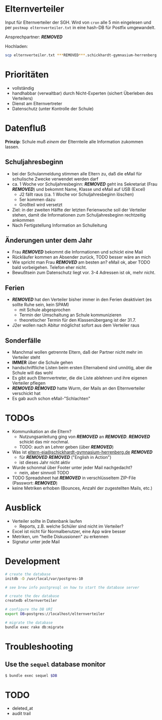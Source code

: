 # Elternverteiler

Input für Elternverteiler der SGH. Wird von `cron` alle 5 min eingelesen und per `postmap elternverteiler.txt` in eine hash-DB für Postfix umgewandelt.

Ansprechpartner: ***REMOVED***

Hochladen:

```bash
scp elternverteiler.txt ***REMOVED***.schickhardt-gymnasium-herrenberg.de:
```

# Prioritäten

* vollständig
* handhabbar (verwaltbar) durch Nicht-Experten (sichert Überleben des Verteilers)
* Dienst am Elternvertreter
* Datenschutz (unter Kontrolle der Schule)

# Datenfluß

**Prinzip**: Schule muß _einem_ der Elternteile alle Information zukommen lassen.

## Schuljahresbeginn

* bei der Schulanmeldung stimmen alle Eltern zu, daß die eMail für schulische Zwecke verwendet werden darf
* ca. 1 Woche vor Schuljahresbeginn: ***REMOVED*** geht ins Sekretariat (Frau ***REMOVED***) und bekommt Name, Klasse und eMail auf USB (Excel)
  - J2 fällt raus (ca. 1 Woche vor Schuljahresbeginn löschen)
  - 5er kommen dazu
  - Großteil wird versetzt
* Ziel: in der zweiten Hälfte der letzten Ferienwoche soll der Verteiler stehen, damit die Informationen zum Schuljahresbeginn rechtzeitig ankommen
* Nach Fertigstellung Information an Schulleitung

## Änderungen unter dem Jahr

* Frau ***REMOVED*** bekommt die Informationen und schickt eine Mail
* Rückläufer kommen an Absender zurück, TODO besser wäre an mich
* Wie spricht man Frau ***REMOVED*** am besten an? eMail ok, aber TODO bald vorbeigehen. Telefon eher nicht.
* Bewußtsein zum Datenschutz liegt vor. 3-4 Adressen ist ok, mehr nicht.

## Ferien

* ***REMOVED*** hat den Verteiler bisher immer in den Ferien deaktiviert (es sollte Ruhe sein, kein SPAM)
  - mit Schule abgesprochen
  - Termin der Umschaltung an Schule kommunizieren
  - theoretischer Termin für den Klassenübergang ist der 31.7.
* J2er wollen nach Abitur möglichst sofort aus dem Verteiler raus

## Sonderfälle

* Manchmal wollen getrennte Eltern, daß der Partner nicht mehr im Verteiler steht
* **IMMER** über die Schule gehen
* handschriftliche Listen beim ersten Elternabend sind unnötig, aber die Schule will das wohl
* Es gibt auch Elternvertreter, die die Liste ablehnen und ihre eigenen Verteiler pflegen
* ***REMOVED*** ***REMOVED*** hatte Wurm, der Mails an den Elternverteiler verschickt hat
* Es gab auch schon eMail-"Schlachten"

# TODOs

* Kommunikation an die Eltern?
  - Nutzungsanleitung ging von ***REMOVED*** an ***REMOVED***. ***REMOVED*** schickt das mir nochmal.
  - TODO: auch an Lehrer geben (über ***REMOVED***)
* Was ist eltern-eia@schickhardt-gymnasium-herrenberg.de ***REMOVED***
  - für ***REMOVED*** ***REMOVED*** ("English in Action")
  - ist dieses Jahr nicht aktiv
* Wurde schonmal über Footer unter jeder Mail nachgedacht?
  - nein, aber sinnvoll TODO
* TODO Spreadsheet hat ***REMOVED*** in verschlüsseltem ZIP-File (Passwort: ***REMOVED***)
* keine Metriken erhoben (Bounces, Anzahl der zugestellten Mails, etc.)

# Ausblick

* Verteiler sollte in Datenbank laufen
  - Reports, z.B. welche Schüler sind nicht im Verteiler?
* Excel ist nicht für Normalbenutzer, eine App wäre besser
* Metriken, um "heiße Diskussionen" zu erkennen
* Signatur unter jede Mail

# Development

```bash
# create the database
initdb -D /usr/local/var/postgres-10

# see brew info postgresql on how to start the database server

# create the dev database
createdb elternverteiler

# configure the DB URI
export DB=postgres://localhost/elternverteiler

# migrate the database
bundle exec rake db:migrate
```

# Troubleshooting

## Use the `sequel` database monitor

```bash
$ bundle exec sequel $DB
```

# TODO

* deleted_at
* audit trail
